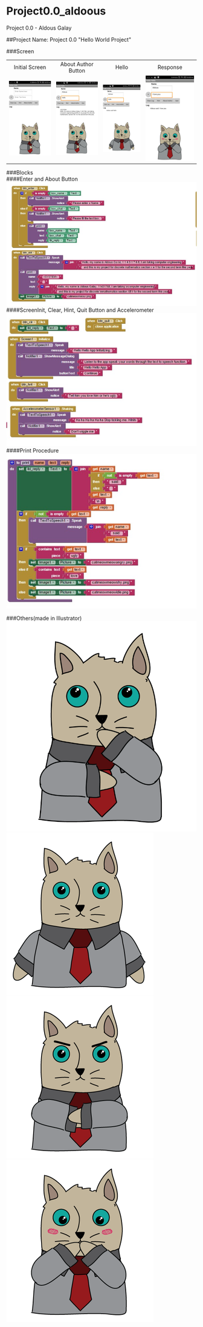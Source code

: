 # Project0.0_aldoous
Project 0.0 - Aldous Galay

##Project Name: Project 0.0 "Hello World Project" 


###Screen

|||||
|:-------:|:-------:|:-------:|:-------:|
|Initial Screen|About Author Button|Hello|Response|
|![img](https://github.com/DeLaSalleUniversity-Manila-DISMATH-t216/DISMATH_Project0.0_aldoous/blob/master/12171935_1339051042787307_1142085108_o.jpg?raw=true)|![img](https://github.com/DeLaSalleUniversity-Manila-DISMATH-t216/DISMATH_Project0.0_aldoous/blob/master/12822884_1339050786120666_624499358_o.jpg?raw=true)|![img](https://github.com/DeLaSalleUniversity-Manila-DISMATH-t216/DISMATH_Project0.0_aldoous/blob/master/12842563_1339050862787325_188215821_o.jpg?raw=true)|![img](https://github.com/DeLaSalleUniversity-Manila-DISMATH-t216/DISMATH_Project0.0_aldoous/blob/master/12788725_1339050959453982_385654421_o.jpg?raw=true)|

###Blocks  
####Enter and About Button
![img](https://github.com/DeLaSalleUniversity-Manila-DISMATH-t216/DISMATH_Project0.0_aldoous/blob/master/block_1.jpg?raw=true)
####ScreenInit, Clear, Hint, Quit Button and Accelerometer
![img](https://github.com/DeLaSalleUniversity-Manila-DISMATH-t216/DISMATH_Project0.0_aldoous/blob/master/block_2.jpg?raw=true)
####Print Procedure
![img](https://github.com/DeLaSalleUniversity-Manila-DISMATH-t216/DISMATH_Project0.0_aldoous/blob/master/block_3.jpg?raw=true)

###Others(made in Illustrator)
![img](https://github.com/DeLaSalleUniversity-Manila-DISMATH-t216/DISMATH_Project0.0_aldoous/blob/master/catmeowmeow.png?raw=true)
![img](https://github.com/DeLaSalleUniversity-Manila-DISMATH-t216/DISMATH_Project0.0_aldoous/blob/master/catmeowmeowidle.png?raw=true)
![img](https://github.com/DeLaSalleUniversity-Manila-DISMATH-t216/DISMATH_Project0.0_aldoous/blob/master/catmeowmeowangry.png?raw=true)
![img](https://github.com/DeLaSalleUniversity-Manila-DISMATH-t216/DISMATH_Project0.0_aldoous/blob/master/catmeowmeowshy.png?raw=true)
